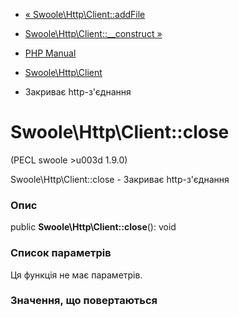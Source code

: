- [« Swoole\Http\Client::addFile](swoole-http-client.addfile.md)
- [Swoole\Http\Client::\_\_construct
»](swoole-http-client.construct.md)

- [PHP Manual](index.md)
- [Swoole\Http\Client](class.swoole-http-client.md)
- Закриває http-з'єднання

# Swoole\Http\Client::close

(PECL swoole \>u003d 1.9.0)

Swoole\Http\Client::close - Закриває http-з'єднання

### Опис

public **Swoole\Http\Client::close**(): void

### Список параметрів

Ця функція не має параметрів.

### Значення, що повертаються

